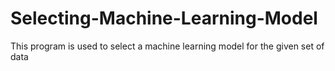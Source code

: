 # Selecting-Machine-Learning-Model
This program is used to select a machine learning model for the given set of data

